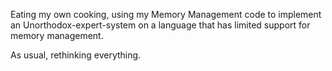 Eating my own cooking, using my Memory Management code to implement an Unorthodox-expert-system on a language that has limited support for memory management.

As usual, rethinking everything.
